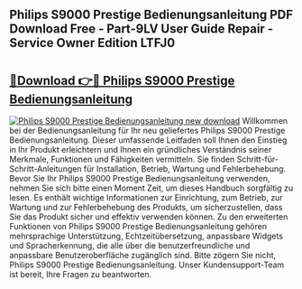 ## Philips S9000 Prestige Bedienungsanleitung PDF Download Free - Part-9LV User Guide Repair - Service Owner Edition LTFJ0

# <h2><a href="http://df4wip.blite.top/?on=Philips+S9000+Prestige+Bedienungsanleitung">🔗Download 👉🔴 Philips S9000 Prestige Bedienungsanleitung</a></h2>

[![Philips S9000 Prestige Bedienungsanleitung new download](https://i.imgur.com/lujVjoI.png)](http://df4wip.blite.top/?on=Philips+S9000+Prestige+Bedienungsanleitung)
Willkommen bei der Bedienungsanleitung für Ihr neu geliefertes Philips S9000 Prestige Bedienungsanleitung. Dieser umfassende Leitfaden soll Ihnen den Einstieg in Ihr Produkt erleichtern und Ihnen ein gründliches Verständnis seiner Merkmale, Funktionen und Fähigkeiten vermitteln. Sie finden Schritt-für-Schritt-Anleitungen für Installation, Betrieb, Wartung und Fehlerbehebung. Bevor Sie Ihr Philips S9000 Prestige Bedienungsanleitung verwenden, nehmen Sie sich bitte einen Moment Zeit, um dieses Handbuch sorgfältig zu lesen. Es enthält wichtige Informationen zur Einrichtung, zum Betrieb, zur Wartung und zur Fehlerbehebung des Produkts, um sicherzustellen, dass Sie das Produkt sicher und effektiv verwenden können. Zu den erweiterten Funktionen von Philips S9000 Prestige Bedienungsanleitung gehören mehrsprachige Unterstützung, Echtzeitübersetzung, anpassbare Widgets und Spracherkennung, die alle über die benutzerfreundliche und anpassbare Benutzeroberfläche zugänglich sind. Bitte zögern Sie nicht, Philips S9000 Prestige Bedienungsanleitung. Unser Kundensupport-Team ist bereit, Ihre Fragen zu beantworten.
